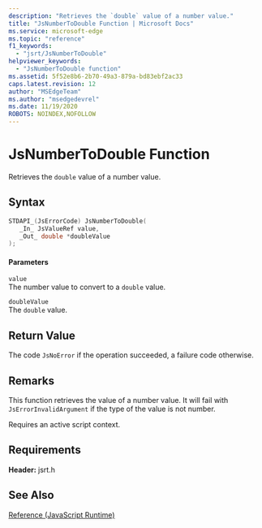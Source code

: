```yaml
---
description: "Retrieves the `double` value of a number value."
title: "JsNumberToDouble Function | Microsoft Docs"
ms.service: microsoft-edge
ms.topic: "reference"
f1_keywords: 
  - "jsrt/JsNumberToDouble"
helpviewer_keywords: 
  - "JsNumberToDouble function"
ms.assetid: 5f52e8b6-2b70-49a3-879a-bd83ebf2ac33
caps.latest.revision: 12
author: "MSEdgeTeam"
ms.author: "msedgedevrel"
ms.date: 11/19/2020
ROBOTS: NOINDEX,NOFOLLOW
---
```

# JsNumberToDouble Function

Retrieves the `double` value of a number value.  
  
## Syntax  
  
```cpp  
STDAPI_(JsErrorCode) JsNumberToDouble(  
   _In_ JsValueRef value,  
   _Out_ double *doubleValue  
);  
```  
  
#### Parameters  
 `value`  
 The number value to convert to a `double` value.  
  
 `doubleValue`  
 The `double` value.  
  
## Return Value  
 The code `JsNoError` if the operation succeeded, a failure code otherwise.  
  
## Remarks  
 This function retrieves the value of a number value. It will fail with `JsErrorInvalidArgument` if the type of the value is not number.  
  
 Requires an active script context.  
  
## Requirements  
 **Header:** jsrt.h  
  
## See Also  
 [Reference (JavaScript Runtime)](../chakra-hosting/reference-javascript-runtime.md)
